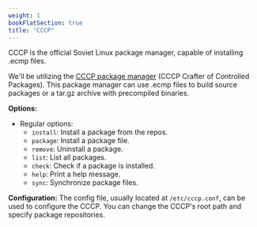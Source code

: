```yaml
---
weight: 1
bookFlatSection: true
title: "CCCP"
---
```

CCCP is the official Soviet Linux package manager, capable of installing .ecmp files.

We'll be utilizing the [CCCP package manager](https://github.com/Soviet-Linux/CCCP) (CCCP Crafter of Controlled Packages). This package manager can use .ecmp files to build source packages or a tar.gz archive with precompiled binaries.

**Options:**
- Regular options:
  - `install`: Install a package from the repos.
  - `package`: Install a package file.
  - `remove`: Uninstall a package.
  - `list`: List all packages.
  - `check`: Check if a package is installed.
  - `help`: Print a help message.
  - `sync`: Synchronize package files.

**Configuration:**
The config file, usually located at `/etc/cccp.conf`, can be used to configure the CCCP. You can change the CCCP's root path and specify package repositories.
